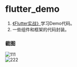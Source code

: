 # flutter_demo

1. [《Flutter实战》](https://book.flutterchina.club)学习Demo代码。  
2. 一些组件和框架的代码封装。

### 截图

![111](https://raw.githubusercontent.com/FlutterDeMon/flutter_demo/master/screen/img1.jpg)  
![222](https://raw.githubusercontent.com/FlutterDeMon/flutter_demo/master/screen/img2.jpg)



